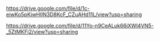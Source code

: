 https://drive.google.com/file/d/1c-eiwKo5pKiwHIIN3D8KcF_CZuAHd11L/view?usp=sharing

https://drive.google.com/file/d/11Yo-n9CeALuk66iXWl4VN5-_5ZtMKFi2/view?usp=sharing
